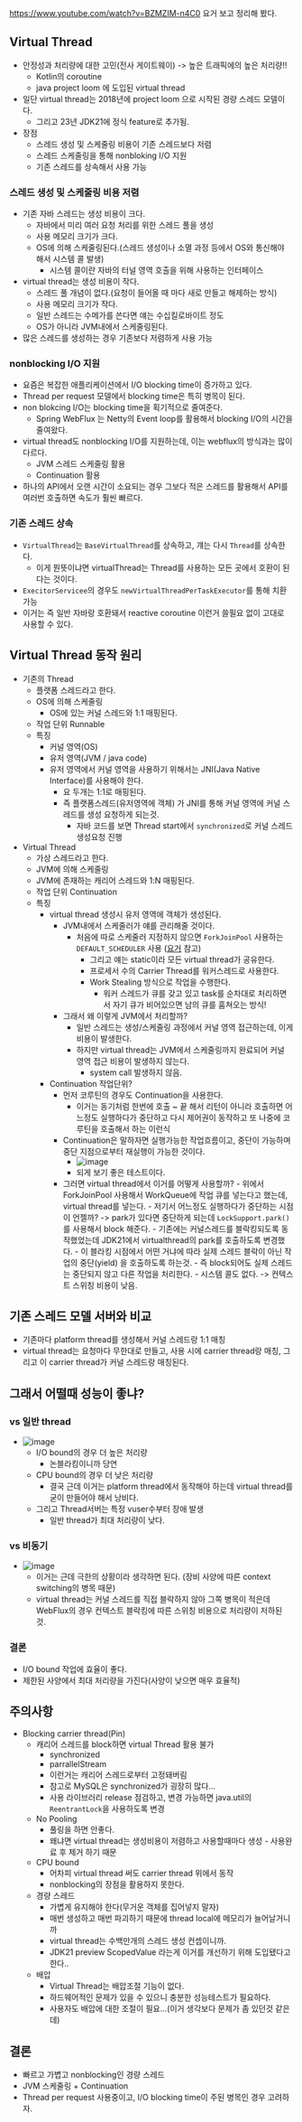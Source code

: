 https://www.youtube.com/watch?v=BZMZIM-n4C0
요거 보고 정리해 봤다.

## Virtual Thread

- 안정성과 처리량에 대한 고민(전사 게이트웨이) -> 높은 트래픽에의 높은 처리량!!
    - Kotlin의 coroutine
    - java project loom 에 도입된 virtual thread
- 일단 virtual thread는 2018년에 project loom 으로 시작된 경량 스레드 모델이다.
    - 그리고 23년 JDK21에 정식 feature로 추가됨.
- 장점
    - 스레드 생성 및 스케줄링 비용이 기존 스레드보다 저렴
    - 스레드 스케줄링을 통해 nonbloking I/O 지원
    - 기존 스레드를 상속해서 사용 가능

### 스레드 생성 및 스케줄링 비용 저렴

- 기존 자바 스레드는 생성 비용이 크다.
    - 자바에서 미리 여러 요청 처리를 위한 스레드 풀을 생성
    - 사용 메모리 크기가 크다.
    - OS에 의해 스케줄링된다.(스레드 생성이나 소멸 과정 등에서 OS와 통신해야 해서 시스템 콜 발생)
        - 시스템 콜이란 자바의 터널 영역 호출을 위해 사용하는 인터페이스
- virtual thread는 생성 비용이 작다.
    - 스레드 풀 개념이 없다.(요청이 들어올 때 마다 새로 만들고 해제하는 방식)
    - 사용 메모리 크기가 작다.
    - 일반 스레드는 수메가를 쓴다면 얘는 수십킬로바이트 정도
    - OS가 아니라 JVM내에서 스케줄링된다.
- 많은 스레드를 생성하는 경우 기존보다 저렴하게 사용 가능

### nonblocking I/O 지원

- 요즘은 복잡한 애플리케이션에서 I/O blocking time이 증가하고 있다.
- Thread per request 모델에서 blocking time은 특히 병목이 된다.
- non blokcing I/O는 blocking time을 획기적으로 줄여준다.
    - Spring WebFlux 는 Netty의 Event loop를 활용해서 blocking I/O의 시간을 줄여왔다.
- virtual thread도 nonblocking I/O를 지원하는데, 이는 webflux의 방식과는 많이 다르다.
    - JVM 스레드 스케줄링 활용
    - Continuation 활용
- 하나의 API에서 오랜 시간이 소요되는 경우 그보다 적은 스레드를 활용해서 API를 여러번 호출하면 속도가 훨씬 빠르다.

### 기존 스레드 상속

- `VirtualThread`는 `BaseVirtualThread`를 상속하고, 걔는 다시 `Thread`를 상속한다.
    - 이게 뭔뜻이냐면 virtualThread는 Thread를 사용하는 모든 곳에서 호환이 된다는 것이다.
- `ExecitorServicee`의 경우도 `newVirtualThreadPerTaskExecutor`를 통해 치환 가능
- 이거는 즉 일반 자바랑 호환돼서 reactive coroutine 이런거 쓸필요 없이 고대로 사용할 수 있다.

## Virtual Thread 동작 원리

- 기존의 Thread
    - 플랫폼 스레드라고 한다.
    - OS에 의해 스케줄링
        - OS에 있는 커널 스레드와 1:1 매핑된다.
    - 작업 단위 Runnable
    - 특징
        - 커널 영역(OS)
        - 유저 영역(JVM / java code)
        - 유저 영역에서 커널 영역을 사용하기 위해서는 JNI(Java Native Interface)를 사용해야 한다.
            - 요 두개는 1:1로 매핑된다.
            - 즉 플랫폼스레드(유저영역에 객체) 가 JNI를 통해 커널 영역에 커널 스레드를 생성 요청하게 되는것.
                - 자바 코드를 보면 Thread start에서 `synchronized`로 커널 스레드 생성요청 진행
- Virtual Thread
    - 가상 스레드라고 한다.
    - JVM에 의해 스케줄링
    - JVM에 존재하는 캐리어 스레드와 1:N 매핑된다.
    - 작업 단위 Continuation
    - 특징
        - virtual thread 생성시 유저 영역에 객체가 생성된다.
            - JVM내에서 스케줄러가 얘를 관리해줄 것이다.
                - 처음에 따로 스케줄러 지정하지 않으면 `ForkJoinPool` 사용하는 `DEFAULT_SCHEDULER` 사용 ([요거](https://hello-backend.tistory.com/228) 참고)
                    - 그리고 얘는 static이라 모든 virtual thread가 공유한다.
                    - 프로세서 수의 Carrier Thread를 워커스레드로 사용한다.
                    - Work Stealing 방식으로 작업을 수행한다.
                        - 워커 스레드가 큐를 갖고 있고 task를 순차대로 처리하면서 자기 큐가 비어있으면 남의 큐를 훔쳐오는 방식!
            - 그래서 왜 이렇게 JVM에서 처리할까?
                - 일반 스레드는 생성/스케줄링 과정에서 커널 영역 접근하는데, 이게 비용이 발생한다.
                - 하지만 virtual thread는 JVM에서 스케줄링까지 완료되어 커널 영역 접근 비용이 발생하지 않는다.
                    - system call 발생하지 않음.
        - Continuation 작업단위?
            - 먼저 코루틴의 경우도 Continuation을 사용한다.
                - 이거는 동기처럼 한번에 호출 ~ 끝 해서 리턴이 아니라 호출하면 어느정도 실행하다가 중단하고 다시 제어권이 동작하고 또 나중에 코루틴을 호출해서 하는 이런식
            - Continuation은 말하자면 실행가능한 작업흐름이고, 중단이 가능하며 중단 지점으로부터 재실행이 가능한 것이다.
                - ![image](https://github.com/RyooChan/TIL/assets/53744363/25908027-36a9-4db3-a14f-b2917d59dcf1)
                - 되게 보기 좋은 테스트이다.
            - 그러면 virtual thread에서 이거를 어떻게 사용할까?
                    - 위에서 ForkJoinPool 사용해서 WorkQueue에 작업 큐를 넣는다고 했는데, virtual thread를 넣는다.
                    - 저기서 어느정도 실행하다가 중단하는 시점이 언젤까? -> park가 있다면 중단하게 되는데 `LockSupport.park()` 를 사용해서 block 해준다.
                        - 기존에는 커널스레드를 블락킹되도록 동작했었는데 JDK21에서 virtualthread의 park를 호출하도록 변경했다.
                            - 이 블라킹 시점에서 어떤 거냐에 따라 실제 스레드 블락이 아닌 작업의 중단(yield) 을 호출하도록 하는것.
                                - 즉 block되어도 실제 스레드는 중단되지 않고 다른 작업을 처리한다.
                                    - 시스템 콜도 없다. -> 컨텍스트 스위칭 비용이 낮음.

## 기존 스레드 모델 서버와 비교

- 기존마다 platform thread를 생성해서 커널 스레드랑 1:1 매칭
- virtual thread는 요청마다 무한대로 만들고, 사용 시에 carrier thread랑 매칭, 그리고 이 carrier thread가 커널 스레드랑 매칭된다.

## 그래서 어떨때 성능이 좋냐?

### vs 일반 thread

- ![image](https://github.com/RyooChan/TIL/assets/53744363/c123d9fe-9fa7-476b-8c63-e84f93821b1e)
    - I/O bound의 경우 더 높은 처리량
        - 논블라킹이니까 당연
    - CPU bound의 경우 더 낮은 처리량
        - 결국 근데 이거는 platform thread에서 동작해야 하는데 virtual thread를 굳이 만들어야 해서 낭비다.
    - 그리고 Thread서버는 특정 vuser수부터 장애 발생
        - 일반 thread가 최대 처리량이 낮다.

### vs 비동기

- ![image](https://github.com/RyooChan/TIL/assets/53744363/523e3914-3e4a-417d-b29b-4651826a042d)
    - 이거는 근데 극한의 상황이라 생각하면 된다. (장비 사양에 따른 context switching의 병목 때문)
    - virtual thread는 커널 스레드를 직접 블락하지 않아 그쪽 병목이 적은데 WebFlux의 경우 컨텍스트 블락킹에 따른 스위칭 비용으로 처리량이 저하된 것.

### 결론

- I/O bound 작업에 효율이 좋다.
- 제한된 사양에서 최대 처리량을 가진다(사양이 낮으면 매우 효율적)

## 주의사항

- Blocking carrier thread(Pin)
    - 캐리어 스레드를 block하면 virtual Thread 활용 불가
        - synchronized
        - parrallelStream
        - 이런거는 캐리어 스레드로부터 고정돼버림
        - 참고로 MySQL은 synchronized가 굉장히 많다...
        - 사용 라이브러리 release 점검하고, 변경 가능하면 java.util의 `ReentrantLock`을 사용하도록 변경
    - No Pooling
        - 풀링을 하면 안좋다.
        - 왜냐면 virtual thread는 생성비용이 저렴하고 사용할때마다 생성 - 사용완료 후 제거 하기 때문 
    - CPU bound
        - 어차피 virtual thread 써도 carrier thread 위에서 동작
        - nonblocking의 장점을 활용하지 못한다.
    - 경량 스레드
        - 가볍게 유지해야 한다(무거운 객체를 집어넣지 말자)
        - 매번 생성하고 매번 파괴하기 때문에 thread local에 메모리가 늘어날거니까
        - virtual thread는 수백만개의 스레드 생성 컨셉이니까.
        - JDK21 preview ScopedValue 라는게 이거를 개선하기 위해 도입됐다고 한다..
    - 배압
        - Virtual Thread는 배압조절 기능이 없다.
        - 하드웨어적인 문제가 있을 수 있으니 충분한 성능테스트가 필요하다.
        - 사용자도 배압에 대한 조절이 필요...(이거 생각보다 문제가 좀 있던것 같은데)

## 결론

- 빠르고 가볍고 nonblocking인 경량 스레드
- JVM 스케줄링 + Continuation
- Thread per request 사용중이고, I/O blocking time이 주된 병목인 경우 고려하자.

